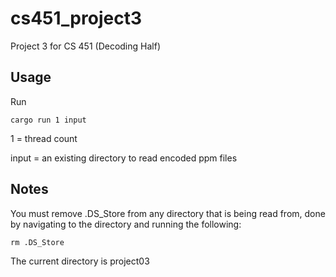 # cs451_project3
 Project 3 for CS 451 (Decoding Half)

## Usage
  Run

  `cargo run 1 input`

  1 = thread count

  input = an existing directory to read encoded ppm files

## Notes
  You must remove .DS_Store from any directory that is being read from, done by navigating to the directory and running the following:

  `rm .DS_Store`

  The current directory is project03